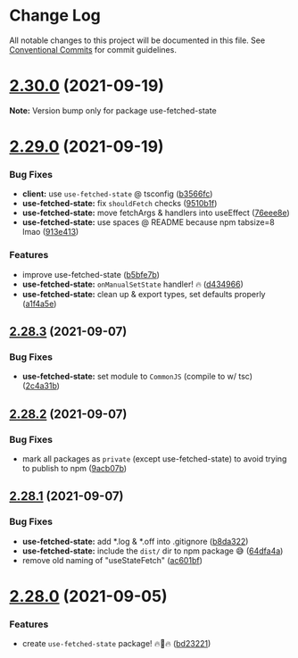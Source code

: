 # Change Log

All notable changes to this project will be documented in this file.
See [Conventional Commits](https://conventionalcommits.org) for commit guidelines.

# [2.30.0](https://github.com/kiprasmel/turbo-schedule/compare/v2.29.0...v2.30.0) (2021-09-19)

**Note:** Version bump only for package use-fetched-state





# [2.29.0](https://github.com/kiprasmel/turbo-schedule/compare/v2.28.3...v2.29.0) (2021-09-19)


### Bug Fixes

* **client:** use `use-fetched-state` @ tsconfig ([b3566fc](https://github.com/kiprasmel/turbo-schedule/commit/b3566fcccc7ef35a130b6339b7392b3ccaba7a3a))
* **use-fetched-state:** fix `shouldFetch` checks ([9510b1f](https://github.com/kiprasmel/turbo-schedule/commit/9510b1fb8f96aa04bf72f29946d8b09a9b03f034))
* **use-fetched-state:** move fetchArgs & handlers into useEffect ([76eee8e](https://github.com/kiprasmel/turbo-schedule/commit/76eee8eb2a8af91a1d1ecf9ba5bb1f6899d9508f))
* **use-fetched-state:** use spaces @ README because npm tabsize=8 lmao ([913e413](https://github.com/kiprasmel/turbo-schedule/commit/913e4138a1d3859d125603bc72b165e282e957e6))


### Features

* improve use-fetched-state ([b5bfe7b](https://github.com/kiprasmel/turbo-schedule/commit/b5bfe7bea6b4897528877e56ac9f8c16b47b3a09))
* **use-fetched-state:** `onManualSetState` handler! 🔥 ([d434966](https://github.com/kiprasmel/turbo-schedule/commit/d434966265cdc8a33355b11df1555357abe28180))
* **use-fetched-state:** clean up & export types, set defaults properly ([a1f4a5e](https://github.com/kiprasmel/turbo-schedule/commit/a1f4a5ed94037951449bf792a7184caa8367b670))





## [2.28.3](https://github.com/kiprasmel/turbo-schedule/compare/v2.28.2...v2.28.3) (2021-09-07)


### Bug Fixes

* **use-fetched-state:** set module to `CommonJS` (compile to w/ tsc) ([2c4a31b](https://github.com/kiprasmel/turbo-schedule/commit/2c4a31b5f2fdc80d00e5cad7df4b61bf7c842a14))





## [2.28.2](https://github.com/kiprasmel/turbo-schedule/compare/v2.28.1...v2.28.2) (2021-09-07)


### Bug Fixes

* mark all packages as `private` (except use-fetched-state) to avoid trying to publish to npm ([9acb07b](https://github.com/kiprasmel/turbo-schedule/commit/9acb07b84af453b2020cf9d61462b8768ba385cb))





## [2.28.1](https://github.com/kiprasmel/turbo-schedule/compare/v2.28.0...v2.28.1) (2021-09-07)


### Bug Fixes

* **use-fetched-state:** add *.log & *.off into .gitignore ([b8da322](https://github.com/kiprasmel/turbo-schedule/commit/b8da3224b3b5f716ff5ad10117b4e0c2909aa67d))
* **use-fetched-state:** include the `dist/` dir to npm package 😅 ([64dfa4a](https://github.com/kiprasmel/turbo-schedule/commit/64dfa4a1edf12cf6cc24386b42f0d51fe2504a41))
* remove old naming of "useStateFetch" ([ac601bf](https://github.com/kiprasmel/turbo-schedule/commit/ac601bf8f68dff00a8f44c2936b6825fc5e64854))





# [2.28.0](https://github.com/kiprasmel/turbo-schedule/compare/v2.27.0...v2.28.0) (2021-09-05)


### Features

* create `use-fetched-state` package! 🔥🚀🔥 ([bd23221](https://github.com/kiprasmel/turbo-schedule/commit/bd232218c4b7221ebc281b3b48b7d51da52cc342))
